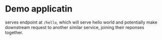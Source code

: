 # Demo applicatin

serves endpoint at `/hello`, which will serve hello world and potentially make downstream request to another similar service, joining their reponses together.